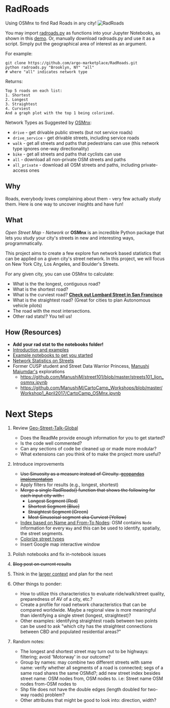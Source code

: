 # RadRoads
Using OSMnx to find Rad Roads in any city!
![RadRoads](https://github.com/argo-marketplace/RadStreets/blob/master/cover-photo.jpg)

You may import [radroads.py](https://github.com/argo-marketplace/RadRoads/blob/master/notebooks/radroads.py) as functions into your Jupyter Notebooks, as shown in this [demo](https://github.com/argo-marketplace/RadRoads/blob/master/notebooks/demo_radroads.ipynb). Or, manually download radroads.py and use it as a script. Simply put the geographical area of interest as an argument.

For example:

```
git clone https://github.com/argo-marketplace/RadRoads.git
python radroads.py "Brooklyn, NY" "all"
# where "all" indicates network type
```

Returns:

```
Top 5 roads on each list:
1. Shortest
2. Longest
3. Straightest
4. Curviest
And a graph plot with the top 1 being colorized.
```

Network Types as Suggested by [OSMnx](https://github.com/gboeing/osmnx):

- `drive` - get drivable public streets (but not service roads)
- `drive_service` - get drivable streets, including service roads
- `walk` - get all streets and paths that pedestrians can use (this network type ignores one-way directionality)
- `bike` - get all streets and paths that cyclists can use
- `all` - download all non-private OSM streets and paths
- `all_private` - download all OSM streets and paths, including private-access ones

## Why

Roads, everybody loves complaining about them - very few actually study them. Here is one way to uncover insights and have fun!

## What
*Open Street Map - Network* or **OSMnx** is an incredible Python package that lets you study your city's streets in new and interesting ways, programmatically.

This project aims to create a few explore fun network based statistics that can be applied on a given city's street network. In this project, we will focus on New York City, Los Angeles, and Boulder's Streets.

For any given city, you can use OSMnx to calculate:

- What is the the longest, contiguous road?
- What is the shortest road?
- What is the curviest road? [**Check out Lombard Street in San Francisco**](https://www.openstreetmap.org/way/402111597)
- What is the straightest road? (Great for cities to plan Autonomous vehicle pilots)
- The road with the most intersections.
- Other rad stats!? You tell us!

## How (Resources)

- **Add your rad stat to the notebooks folder!**
- [Introduction and examples](http://geoffboeing.com/2016/11/osmnx-python-street-networks/)
- [Example notebooks to get you started](https://github.com/gboeing/osmnx-examples/tree/master/notebooks)
- [Network Statistics on Streets](http://osmnx.readthedocs.io/en/stable/osmnx.html?highlight=basic_stats#module-osmnx.stats)
- Former CUSP student and Street Data Warrior Princess, [Manushi Majumdar's](https://www.linkedin.com/in/manushimajumdar/) explorations
   - https://github.com/ManushiM/street101/blob/master/streets101_lion_osmnx.ipynb
   - https://github.com/ManushiM/CartoCamp_Workshops/blob/master/Workshop1_April2017/CartoCamp_OSMnx.ipynb

# Next Steps

1. Review [Geo-Street-Talk-Global](https://github.com/Streets-Data-Collaborative/geo-street-talk-global)
    - Does the ReadMe provide enough information for you to get started?
    - Is the code well commented?
    - Can any sections of code be cleaned up or made more modular?
    - What extensions can you think of to make the project more useful?

2. Introduce improvements
    - ~~Use Sinuosity as a measure instead of Circuity. [geopandas implementation](https://github.com/Geosyntec/gisutils/blob/a4034d5dfed472588548306860d010b3dd99a980/gisutils/algo.py)~~
    - Apply filters for results (e.g., longest, shortest)
    - ~~Merge a single RadRoads() function that shows the following for each input city with :~~
        - ~~Longest Segment [Red]~~
        - ~~Shortest Segment [Blue]~~
        - ~~Straightest Segment [Green]~~
        - ~~Most Sinusoisal segment aka Curviest [Yellow]~~
    - [Index based on Name and From-To Nodes](https://www.openstreetmap.org/way/260042856#map=17/40.01316/-105.28674&layers=D): OSM contains `Node` information for every `Way` and this can be used to identify, spatially, the street segments.
    - [Colorize street types](http://geoffboeing.com/2016/11/osmnx-python-street-networks/)
    - Insert Google map interactive window

3. Polish notebooks and fix in-notebook issues

4. ~~Blog post on current results~~

5. Think in the [larger context](https://github.com/Streets-Data-Collaborative/Autonomous_Transportation_Analyzer) and plan for the next

6. Other things to ponder:
    - How to utilize this characteristics to evaluate ride/walk/street quality, preparedness of AV of a city, etc.?
    - Create a profile for road network characteristics that can be compared worldwide. Maybe a regional view is more meaningful than identifying a single street (longest, straightest)?
    - Other examples: identifying straightest roads between two points can be used to ask "which city has the straightest connections between CBD and populated residential areas?"

7. Random notes:
    - The longest and shortest street may turn out to be highways: filtering; avoid 'Motorway' in our outcome?
    - Group by names: may combine two different streets with same name: verify whether all segments of a road is connected; segs of a same road shares the same OSMid?; add new street index besides street name: OSM nodes from, OSM nodes to. i.e: Street name OSM nodes from-OSM nodes to
    - Shp file does not have the double edges (length doubled for two-way roads) problem?
    - Other attributes that might be good to look into: direction, width?